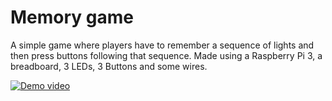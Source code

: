 # Memory game
A simple game where players have to remember a sequence of lights and then press buttons following that sequence.
Made using a Raspberry Pi 3, a breadboard, 3 LEDs, 3 Buttons and some wires.


[![Demo video](http://img.youtube.com/vi/purlsmZuxb4/0.jpg)](http://www.youtube.com/watch?v=purlsmZuxb4)
